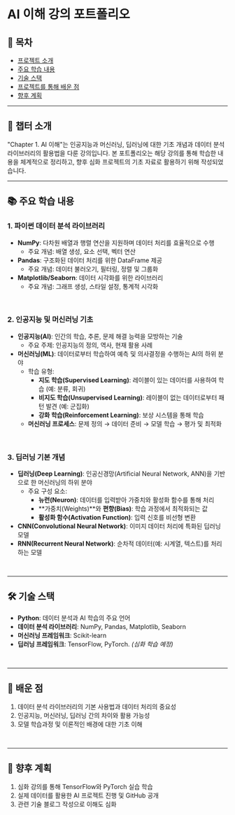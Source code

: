 # AI 이해 강의 포트폴리오

## 📌 목차
- [프로젝트 소개](#-프로젝트-소개)  
- [주요 학습 내용](#-주요-학습-내용)  
- [기술 스택](#-기술-스택)  
- [프로젝트를 통해 배운 점](#-프로젝트를-통해-배운-점)  
- [향후 계획](#-향후-계획)  

---

## 📝 챕터 소개
"Chapter 1. AI 이해"는 인공지능과 머신러닝, 딥러닝에 대한 기초 개념과 데이터 분석 라이브러리의 활용법을 다룬 강의입니다.
본 포트폴리오는 해당 강의를 통해 학습한 내용을 체계적으로 정리하고, 향후 심화 프로젝트의 기초 자료로 활용하기 위해 작성되었습니다.

---

## 📚 주요 학습 내용

### 1. **파이썬 데이터 분석 라이브러리**
- **NumPy**: 다차원 배열과 행렬 연산을 지원하며 데이터 처리를 효율적으로 수행
  - 주요 개념: 배열 생성, 요소 선택, 벡터 연산
- **Pandas**: 구조화된 데이터 처리를 위한 DataFrame 제공
  - 주요 개념: 데이터 불러오기, 필터링, 정렬 및 그룹화
- **Matplotlib/Seaborn**: 데이터 시각화를 위한 라이브러리
  - 주요 개념: 그래프 생성, 스타일 설정, 통계적 시각화

<br/>

### 2. 인공지능 및 머신러닝 기초
- **인공지능(AI)**: 인간의 학습, 추론, 문제 해결 능력을 모방하는 기술
  - 주요 주제: 인공지능의 정의, 역사, 현재 활용 사례
- **머신러닝(ML)**: 데이터로부터 학습하여 예측 및 의사결정을 수행하는 AI의 하위 분야
  - 학습 유형:  
    - **지도 학습(Supervised Learning)**: 레이블이 있는 데이터를 사용하여 학습 (예: 분류, 회귀)
    - **비지도 학습(Unsupervised Learning)**: 레이블이 없는 데이터로부터 패턴 발견 (예: 군집화)
    - **강화 학습(Reinforcement Learning)**: 보상 시스템을 통해 학습
  - **머신러닝 프로세스**: 문제 정의 → 데이터 준비 → 모델 학습 → 평가 및 최적화

<br/>

### 3. 딥러닝 기본 개념
- **딥러닝(Deep Learning)**: 인공신경망(Artificial Neural Network, ANN)을 기반으로 한 머신러닝의 하위 분야
  - 주요 구성 요소:  
    - **뉴런(Neuron)**: 데이터를 입력받아 가중치와 활성화 함수를 통해 처리
    - **가중치(Weights)**와 **편향(Bias)**: 학습 과정에서 최적화되는 값
    - **활성화 함수(Activation Function)**: 입력 신호를 비선형 변환
- **CNN(Convolutional Neural Network)**: 이미지 데이터 처리에 특화된 딥러닝 모델
- **RNN(Recurrent Neural Network)**: 순차적 데이터(예: 시계열, 텍스트)를 처리하는 모델

<br/>

---

## 🛠 기술 스택
- **Python**: 데이터 분석과 AI 학습의 주요 언어
- **데이터 분석 라이브러리**: NumPy, Pandas, Matplotlib, Seaborn
- **머신러닝 프레임워크**: Scikit-learn
- **딥러닝 프레임워크**: TensorFlow, PyTorch. *(심화 학습 예정)*

<br/>

---

## 🌟 배운 점
1. 데이터 분석 라이브러리의 기본 사용법과 데이터 처리의 중요성
2. 인공지능, 머신러닝, 딥러닝 간의 차이와 활용 가능성
3. 모델 학습과정 및 이론적인 배경에 대한 기초 이해

<br/>

---

## 🚀 향후 계획
1. 심화 강의를 통해 TensorFlow와 PyTorch 실습 학습
2. 실제 데이터를 활용한 AI 프로젝트 진행 및 GitHub 공개
3. 관련 기술 블로그 작성으로 이해도 심화
